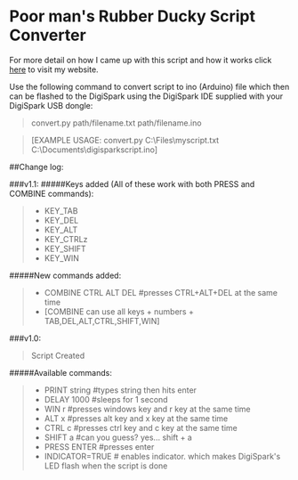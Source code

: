 # Poor man's Rubber Ducky Script Converter
For more detail on how I came up with this script and how it works click [here](https://hhoca.com/)
to visit my website.

Use the following command to convert script to ino (Arduino) file which then can be flashed to the DigiSpark using the DigiSpark IDE supplied with your DigiSpark USB dongle:
> convert.py path/filename.txt path/filename.ino

> [EXAMPLE USAGE: convert.py C:\Files\myscript.txt C:\Documents\digisparkscript.ino]

##Change log:

###v1.1:
#####Keys added (All of these work with both PRESS and COMBINE commands):
>   * KEY_TAB
>   * KEY_DEL
>   * KEY_ALT
>   * KEY_CTRLz
>   * KEY_SHIFT
>   * KEY_WIN

#####New commands added:
>   * COMBINE CTRL ALT DEL #presses CTRL+ALT+DEL at the same time
>   * [COMBINE can use all keys + numbers + TAB,DEL,ALT,CTRL,SHIFT,WIN]
 
###v1.0:
> Script Created

#####Available commands:
>   * PRINT string   #types string then hits enter
>   * DELAY 1000     #sleeps for 1 second
>   * WIN r          #presses windows key and r key at the same time
>   * ALT x          #presses alt key and x key at the same time
>   * CTRL c         #presses ctrl key and c key at the same time
>   * SHIFT a        #can you guess? yes... shift + a
>   * PRESS ENTER    #presses enter
>   * INDICATOR=TRUE # enables indicator. which makes DigiSpark's LED flash when the script is done
